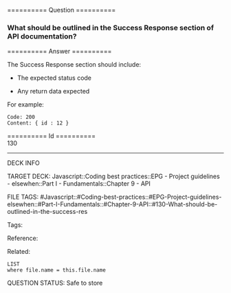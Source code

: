 ========== Question ==========  

### What should be outlined in the Success Response section of API documentation?  

========== Answer ==========  

The Success Response section should include:

-   The expected status code

-   Any return data expected

For example:

```
Code: 200
Content: { id : 12 }
```

========== Id ==========  
130

---

DECK INFO

TARGET DECK: Javascript::Coding best practices::EPG - Project guidelines - elsewhen::Part I - Fundamentals::Chapter 9 - API

FILE TAGS: #Javascript::#Coding-best-practices::#EPG-Project-guidelines-elsewhen::#Part-I-Fundamentals::#Chapter-9-API::#130-What-should-be-outlined-in-the-success-res

Tags:

Reference:

Related:

```dataview
LIST
where file.name = this.file.name
```

QUESTION STATUS: Safe to store
